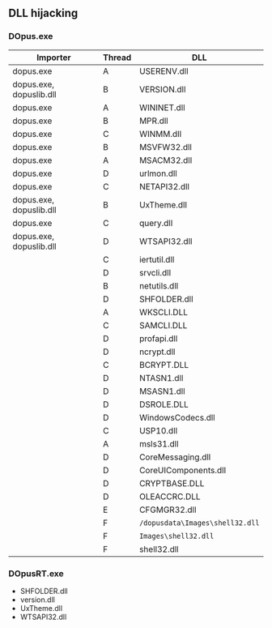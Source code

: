 ## DLL hijacking
### DOpus.exe
Importer | Thread | DLL
--- | --- | ---
| dopus.exe | A | USERENV.dll
| dopus.exe, dopuslib.dll | B | VERSION.dll
| dopus.exe | A | WININET.dll
| dopus.exe | B | MPR.dll
| dopus.exe | C | WINMM.dll
| dopus.exe | B | MSVFW32.dll
| dopus.exe | A | MSACM32.dll
| dopus.exe | D | urlmon.dll
| dopus.exe | C | NETAPI32.dll
| dopus.exe, dopuslib.dll | B | UxTheme.dll
| dopus.exe | C | query.dll
| dopus.exe, dopuslib.dll | D | WTSAPI32.dll
| | C | iertutil.dll
| | D | srvcli.dll
| | B | netutils.dll
| | D | SHFOLDER.dll
| | A | WKSCLI.DLL
| | C | SAMCLI.DLL
| | D | profapi.dll
| | D | ncrypt.dll
| | C | BCRYPT.DLL
| | D | NTASN1.dll
| | D | MSASN1.dll
| | D | DSROLE.DLL
| | D | WindowsCodecs.dll
| | C | USP10.dll
| | A | msls31.dll
| | D | CoreMessaging.dll
| | D | CoreUIComponents.dll
| | D | CRYPTBASE.DLL
| | D | OLEACCRC.DLL
| | E | CFGMGR32.dll
| | F | `/dopusdata\Images\shell32.dll`
| | F | `Images\shell32.dll`
| | F | shell32.dll

### DOpusRT.exe
- SHFOLDER.dll
- version.dll
- UxTheme.dll
- WTSAPI32.dll